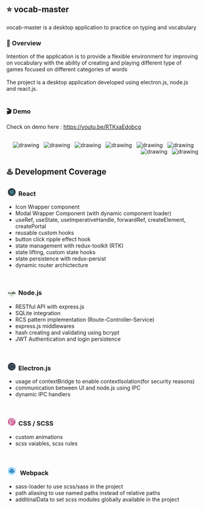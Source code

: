 
## :star: vocab-master
vocab-master is a desktop application to practice on typing and vocabulary

### :eyes: Overview
Intention of the application is to provide a flexible environment for improving on vocabulary with the ability of creating and playing different type of games focused on different categories of words
<br>
<br>
The project is a desktop application developed using electron.js, node.js and react.js.
<br>
<br>

### :clapper: Demo
Check on demo here : https://youtu.be/RTKxaEdobcg
<br>
<br>
<p align="right"><img src="vocab-master-mono/assets/images/logo/electron_logo.png?raw=true" alt="drawing" width="40" height="40" /> &nbsp;&nbsp;<img src="vocab-master-mono/assets/images/logo/js_logo.png" alt="drawing" width="40"  height="40" /> &nbsp;&nbsp;<img src="vocab-master-mono/assets/images/logo/next-logo.png" alt="drawing" width="40"  height="40" /> &nbsp;&nbsp;<img src="vocab-master-mono/assets/images/logo/ts-logo.png" alt="drawing" width="40"  height="40" /> &nbsp;&nbsp;<img src="vocab-master-mono/assets/images/logo/node.js_logo.png" alt="drawing" width="40"  height="40" /> &nbsp;&nbsp;<img src="vocab-master-mono/assets/images/logo/react_logo.png" alt="drawing" width="40"  height="40" /> &nbsp;&nbsp;<img src="vocab-master-mono/assets/images/logo/sass_logo.png" alt="drawing" width="40"  height="40" /> &nbsp;&nbsp;<img src="vocab-master-mono/assets/images/logo/pack_logo.png" alt="drawing" width="40"  height="40" /> </p>

## :hotsprings: Development Coverage
### &nbsp;<img src="vocab-master-app/src/assets/images/logo/react_logo.png?raw=true" alt="drawing" width="20" height="20" />&nbsp;&nbsp;React
 - Icon Wrapper component
 - Modal Wrapper Component (with dynamic component loader)
 - useRef, useState, useImperativeHandle, forwardRef, createElement, createPortal
 - reusable custom hooks
 - button click ripple effect hook
 - state management with redux-toolkit (RTK)
 - state lifting, custom state hooks 
 - state persistence with redux-persist
 - dynamic router archictecture
<br>

### &nbsp;<img src="vocab-master-app/src/assets/images/logo/node.js_logo.png?raw=true" style="vertical-align:middle" alt="drawing" width="20" height="20" />&nbsp;&nbsp;Node.js
 - RESTful API with express.js
 - SQLite integration
 - RCS pattern implementation (Route-Controller-Service)
 - express.js middlewares
 - hash creating and validating using bcrypt
 - JWT Authentication and login persistence
<br>

### &nbsp;<img src="vocab-master-app/src/assets/images/logo/electron_logo.png?raw=true" alt="drawing" width="20" height="20" />&nbsp;&nbsp;Electron.js 
 - usage of contextBridge to enable contextIsolation(for security reasons)
 - communication between UI and node.js using IPC
 - dynamic IPC handlers
<br>

### &nbsp;<img src="vocab-master-app/src/assets/images/logo/sass_logo.png?raw=true" alt="drawing" width="20" height="20" />&nbsp;&nbsp;CSS / SCSS 
 - custom animations
 - scss vaiables, scss rules
<br>

### &nbsp;<img src="vocab-master-app/src/assets/images/logo/pack_logo.png?raw=true" alt="drawing" width="20" height="22" /> &nbsp;&nbsp;Webpack 
 - sass-loader to use scss/sass in the project
 - path aliasing to use named paths instead of relative paths
 - additinalData to set scss modules globally available in the project
<br>



